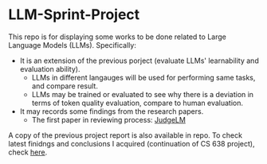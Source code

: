 # LLM-Sprint-Project

This repo is for displaying some works to be done related to Large Language Models (LLMs). Specifically:
- It is an extension of the previous porject (evaluate LLMs' learnability and evaluation ability).
  - LLMs in different langauges will be used for performing same tasks, and compare result.
  - LLMs may be trained or evaluated to see why there is a deviation in terms of token quality evaluation, compare to human evaluation.
- It may records some findings from the research papers.
  - The first paper in reviewing process: [JudgeLM](https://arxiv.org/pdf/2310.17631.pdf)
 

A copy of the previous project report is also available in repo. To check latest finidngs and conclusions I acquired (continuation of CS 638 project), check [here](./code/README.md).
